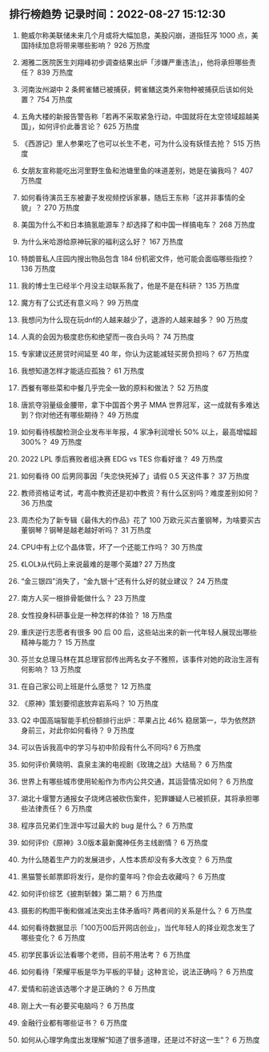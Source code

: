 
## 排行榜趋势 记录时间：2022-08-27 15:12:30
  
  1. 鲍威尔称美联储未来几个月或将大幅加息，美股闪崩，道指狂泻 1000 点，美国持续加息将带来哪些影响？ 926 万热度
    
  2. 湘雅二医院医生刘翔峰初步调查结果出炉「涉嫌严重违法」，他将承担哪些责任？ 839 万热度
    
  3. 河南汝州湖中 2 条鳄雀鳝已被捕获，鳄雀鳝这类外来物种被捕获后该如何处置？ 754 万热度
    
  4. 五角大楼的新报告警告称「若再不采取紧急行动，中国就将在太空领域超越美国」，如何评价此番言论？ 625 万热度
    
  5. 《西游记》里人参果吃了也可以长生不老，可为什么没有妖怪去抢？ 515 万热度
    
  6. 女朋友宣称能吃出河里野生鱼和池塘里鱼的味道差别，她是在骗我吗？ 407 万热度
    
  7. 如何看待演员王东被妻子发视频控诉家暴，随后王东称「这并非事情的全貌」？ 270 万热度
    
  8. 美国为什么不和日本搞氢能源车？却选择了和中国一样搞电车？ 268 万热度
    
  9. 为什么米哈游给原神玩家的福利这么好？ 167 万热度
    
  10. 特朗普私人庄园内搜出物品包含 184 份机密文件，他可能会面临哪些指控？ 136 万热度
    
  11. 我的博士生已经半个月没主动联系我了，他是不是在科研？ 135 万热度
    
  12. 魔方有了公式还有意义吗？ 99 万热度
    
  13. 我想问为什么现在玩dnf的人越来越少了，退游的人越来越多？ 90 万热度
    
  14. 人真的会因为极度悲伤和绝望而一夜白头吗？ 74 万热度
    
  15. 专家建议还房贷时间延至 40 年，你认为这能减轻买房负担吗？ 67 万热度
    
  16. 我想知道怎样才能适应孤独？ 61 万热度
    
  17. 西餐有哪些菜和中餐几乎完全一致的原料和做法？ 52 万热度
    
  18. 唐凯夺羽量级金腰带，拿下中国首个男子 MMA 世界冠军，这一成就有多难达到？你对他还有哪些期待？ 49 万热度
    
  19. 如何看待核酸检测企业发布半年报，4 家净利润增长 50% 以上，最高增幅超 300%？ 49 万热度
    
  20. 2022 LPL 季后赛败者组决赛 EDG vs TES 你看好谁？ 49 万热度
    
  21. 如何看待 00 后男同事因「失恋快死掉了」请假 0.5 天这件事？ 37 万热度
    
  22. 教师资格证考试，考高中教资还是初中教资？有什么区别吗？难度差别如何？ 36 万热度
    
  23. 周杰伦为了新专辑《最伟大的作品》花了 100 万欧元买古董钢琴，为啥要买古董钢琴？钢琴是越老越好听吗？ 31 万热度
    
  24. CPU中有上亿个晶体管，坏了一个还能工作吗？ 30 万热度
    
  25. 《LOL》从代码上来说最难的是哪个英雄? 27 万热度
    
  26. “金三银四”消失了，“金九银十”还有什么好的就业建议？ 24 万热度
    
  27. 南方人买一根排骨能做什么？ 23 万热度
    
  28. 女性投身科研事业是一种怎样的体验？ 18 万热度
    
  29. 重庆逆行志愿者有很多 90 后 00 后，这些站出来的新一代年轻人展现出哪些精神与能力？ 15 万热度
    
  30. 芬兰女总理马林在其总理官邸传出两名女子不雅照，该事件对她的政治生涯有何影响？ 13 万热度
    
  31. 在自己家公司上班是什么感觉？ 12 万热度
    
  32. 《原神》策划要彻底放弃岩系吗？ 10 万热度
    
  33. Q2 中国高端智能手机份额排行出炉：苹果占比 46% 稳居第一，华为依然跻身前三，对此你如何看待？ 9 万热度
    
  34. 可以告诉我高中的学习与初中阶段有什么不同吗? 6 万热度
    
  35. 如何评价黄晓明、袁泉主演的电视剧《玫瑰之战》大结局？ 6 万热度
    
  36. 世界上有哪些城市使用轮船作为市内公共交通，其运营情况如何？ 6 万热度
    
  37. 湖北十堰警方通报女子烧烤店被砍伤案件，犯罪嫌疑人已被抓获，其将承担哪些法律责任？ 6 万热度
    
  38. 程序员兄弟们生涯中写过最大的 bug 是什么？ 6 万热度
    
  39. 如何评价《原神》3.0版本最新魔神任务主线剧情？ 6 万热度
    
  40. 为什么随着生产力的发展进步，人性本质却没有多大改变？ 6 万热度
    
  41. 黑猫警长邮票即将发行，是你的童年吗？你会去收藏吗？ 6 万热度
    
  42. 如何评价综艺《披荆斩棘》第二期？ 6 万热度
    
  43. 摄影的构图平衡和做减法突出主体矛盾吗? 两者间的关系是什么？ 6 万热度
    
  44. 如何看待数据显示「100万00后开网店创业」，当代年轻人的择业观念发生了哪些变化？ 6 万热度
    
  45. 初学民事诉讼法看哪个老师，目前不用法考？ 6 万热度
    
  46. 如何看待「荣耀平板是华为平板的平替」这种言论，说法正确吗？ 6 万热度
    
  47. 爱情和前途该选哪个才是正确的？ 6 万热度
    
  48. 刚上大一有必要买电脑吗？ 6 万热度
    
  49. 金融行业都有哪些证书？ 6 万热度
    
  50. 如何从心理学角度出发理解“知道了很多道理，还是过不好这一生”？ 6 万热度
    